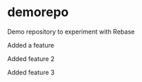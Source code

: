 # demorepo

Demo repository to experiment with Rebase

Added a feature 

Added feature 2

Added feature 3